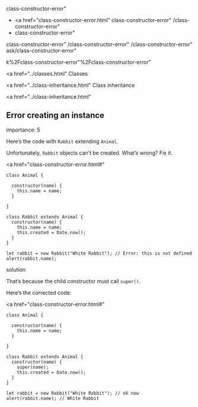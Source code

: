 class-constructor-error"

- <a href="class-constructor-error.html"
  class-constructor-error"
  /class-constructor-error"
- class-constructor-error"

<!-- -->

class-constructor-error"
/class-constructor-error"
/class-constructor-error"
ask/class-constructor-error"

k%2Fclass-constructor-error"%2Fclass-constructor-error" </a>

<a href="../classes.html" Classes</span></a>

<a href="../class-inheritance.html" Class inheritance</span></a>

<a href="../class-inheritance.html"

## Error creating an instance

<span class="task__importance" title="How important is the task, from 1 to 5">importance: 5</span>

Here’s the code with `Rabbit` extending `Animal`.

Unfortunately, `Rabbit` objects can’t be created. What’s wrong? Fix it.

<a href="class-constructor-error.html#"
<a href="class-constructor-error.html#" class="toolbar__button toolbar__button_edit" title="open in sandbox"></a>

    class Animal {

      constructor(name) {
        this.name = name;
      }

    }

    class Rabbit extends Animal {
      constructor(name) {
        this.name = name;
        this.created = Date.now();
      }
    }

    let rabbit = new Rabbit("White Rabbit"); // Error: this is not defined
    alert(rabbit.name);

solution

That’s because the child constructor must call `super()`.

Here’s the corrected code:

<a href="class-constructor-error.html#"
<a href="class-constructor-error.html#" class="toolbar__button toolbar__button_edit" title="open in sandbox"></a>

    class Animal {

      constructor(name) {
        this.name = name;
      }

    }

    class Rabbit extends Animal {
      constructor(name) {
        super(name);
        this.created = Date.now();
      }
    }

    let rabbit = new Rabbit("White Rabbit"); // ok now
    alert(rabbit.name); // White Rabbit
